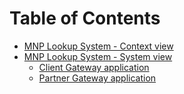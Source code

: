 # Table of Contents

- [MNP Lookup System - Context view](Context.md)
- [MNP Lookup System - System view](System.md)
  - [Client Gateway application](client-gateway-application.md)
  - [Partner Gateway application](partner-gw-application.md)
